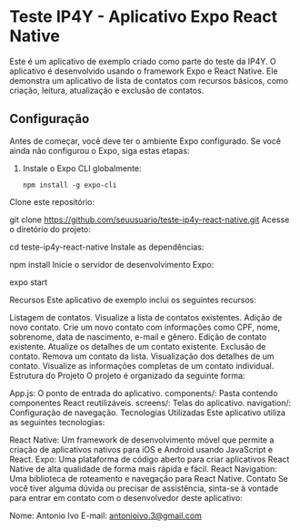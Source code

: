 # Teste IP4Y - Aplicativo Expo React Native

Este é um aplicativo de exemplo criado como parte do teste da IP4Y. O aplicativo é desenvolvido usando o framework Expo e React Native. Ele demonstra um aplicativo de lista de contatos com recursos básicos, como criação, leitura, atualização e exclusão de contatos.

## Configuração

Antes de começar, você deve ter o ambiente Expo configurado. Se você ainda não configurou o Expo, siga estas etapas:

1. Instale o Expo CLI globalmente:

   ```shell
   npm install -g expo-cli
Clone este repositório:

git clone https://github.com/seuusuario/teste-ip4y-react-native.git
Acesse o diretório do projeto:

cd teste-ip4y-react-native
Instale as dependências:

npm install
Inicie o servidor de desenvolvimento Expo:

expo start

Recursos
Este aplicativo de exemplo inclui os seguintes recursos:

Listagem de contatos. Visualize a lista de contatos existentes.
Adição de novo contato. Crie um novo contato com informações como CPF, nome, sobrenome, data de nascimento, e-mail e gênero.
Edição de contato existente. Atualize os detalhes de um contato existente.
Exclusão de contato. Remova um contato da lista.
Visualização dos detalhes de um contato. Visualize as informações completas de um contato individual.
Estrutura do Projeto
O projeto é organizado da seguinte forma:

App.js: O ponto de entrada do aplicativo.
components/: Pasta contendo componentes React reutilizáveis.
screens/: Telas do aplicativo.
navigation/: Configuração de navegação.
Tecnologias Utilizadas
Este aplicativo utiliza as seguintes tecnologias:

React Native: Um framework de desenvolvimento móvel que permite a criação de aplicativos nativos para iOS e Android usando JavaScript e React.
Expo: Uma plataforma de código aberto para criar aplicativos React Native de alta qualidade de forma mais rápida e fácil.
React Navigation: Uma biblioteca de roteamento e navegação para React Native.
Contato
Se você tiver alguma dúvida ou precisar de assistência, sinta-se à vontade para entrar em contato com o desenvolvedor deste aplicativo:

Nome: Antonio Ivo
E-mail: antonioivo.3@gmail.com

